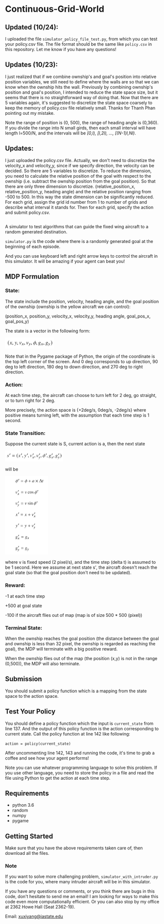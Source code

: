 # Continuous-Grid-World

## Updated (10/24):
I uploaded the file `simulator_policy_file_test.py`, from which you can test your policy.csv file. The file format should be the same like `policy.csv` in this repository. Let me know if you have any questions!

## Updates (10/23):
I just realized that if we combine ownship's and goal's position into relative position variables, we still need to define where the walls are so that we can know when the ownship hits the wall. Previously by combining ownship's position and goal's position, I intended to reduce the state space size, but it seems that there is no straightforward way of doing that. Now that there are 5 variables again, it's suggested to discretize the state space coarsely to keep the memory of policy.csv file relatively small. Thanks for Thanh Phan pointing out my mistake.

Note the range of position is (0, 500), the range of heading angle is (0,360). If you divide the range into N small girds, then each small interval will have length l=500/N, and the intervals will be *[0,l), [l,2l), ..., [(N-1)l,Nl)*.

## Updates:
I just uploaded the policy.csv file. Actually, we don't need to discretize the velocity_x and velocity_y, since if we specify direction, the velocity can be decided. So there are 5 variables to discretize. To reduce the dimension, you need to calculate the relative position of the goal with respect to the ownship (i.e. subtract the ownship position from the goal position). So that there are only three dimension to discretize. (relative_position_x, relative_position_y, heading angle) and the relative position ranging from -500 to 500. In this way the state dimension can be significantly reduced. For each grid, assign the grid id number from 1 to number of grids and describe what interval it stands for. Then for each grid, specify the action and submit policy.csv.

##

A simulator to test algorithms that can guide the fixed wing aircraft to a random generated destination.

`simulator.py` is the code where there is a randomly generated goal at the beginning of each episode.

And you can use keyboard left and right arrow keys to control the aircraft in this simulator.
It will be amazing if your agent can beat you!

## MDP Formulation

### State: 
The state include the position, velocity, heading angle, and the goal position of the ownship (ownship is the yellow aircraft we can control):

(position_x, position_y, velocity_x, velocity_y, heading angle, goal_pos_x, goal_pos_y) 

The state is a vector in the following form:

<img src="https://github.com/xuxiyang1993/continuous-grid-world/blob/master/images/state.png" width="160" height="35" />

Note that in the Pygame package of Python, the origin of the coordinate is the top left corner of the screen. And 0 deg corresponds to up direction, 90 deg to left direction, 180 deg to down direction, and 270 deg to right direction.

### Action:
At each time step, the aircraft can choose to turn left for 2 deg, go straight, or to turn right for 2 deg.

More precisely, the action space is {+2deg/s, 0deg/s, -2deg/s} where positive means turning left, 
with the assumption that each time step is 1 second.

### State Transition:

Suppose the current state is S, current action is a, then the next state 

<img src="https://github.com/xuxiyang1993/continuous-grid-world/blob/master/images/sp.png" width="190" height="35" />

will be

<img src="https://github.com/xuxiyang1993/continuous-grid-world/blob/master/images/transition.png" width="140" height="255" />

where v is fixed speed (2 pixel/s), and the time step (delta t) is assumed to be 1 second. Here we assume at next state s', the aircraft doesn't reach the goal state (so that the goal position don't need to be updated).

### Reward:

-1 at each time step

+500 at goal state

-100 if the aircraft flies out of map (map is of size 500 * 500 (pixel))

### Terminal State:

When the ownship reaches the goal position (the distance between the goal and ownship is less than 32 pixel, the ownship is regarded as reaching the goal), the MDP will terminate with a big positive reward.

When the ownship flies out of the map (the position (x,y) is not in the range (0,500)), the MDP will also terminate.

## Submission

You should submit a policy function which is a mapping from the state space to the action space.

## Test Your Policy

You should define a policy function which the input is `current_state` from line 137. And the output of this policy function is the action corresponding to current state. Call the policy function at line 142 like following:

`action = policy(current_state)`

After uncommenting line 142, 143 and running the code, it's time to grab a coffee and see how your agent performs!

Note you can use whatever programming language to solve this problem. If you use other language, you need to store the policy in a file and read the file using Python to get the action at each time step.

## Requirements

* python 3.6
* random
* numpy
* pygame


## Getting Started

Make sure that you have the above requirements taken care of, then download all the files.

### Note
If you want to solve more challenging problem, `simulator_with_intruder.py` is the code for you, where many intruder aircraft will be in this simulator.

If you have any questions or comments, or you think there are bugs in this code, don't hesitate to send me an email! I am looking for ways to make this code even more computationally efficient. Or you can also stop by my office at 2362 Howe Hall (Seat 2362-19).

Email: xuxiyang@iastate.edu
